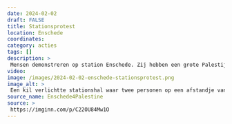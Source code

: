 ```yaml
---
date: 2024-02-02
draft: FALSE
title: Stationsprotest
location: Enschede
coordinates: 
category: acties
tags: []
description: > 
 Mensen demonstreren op station Enschede. Zij hebben een grote Palestijnse vlag en delen flyers uit. Tenminste twee omstanders vallen de demonstranten aan en zorgen voor voor overlast.
video: 
image: /images/2024-02-02-enschede-stationsprotest.png
image_alt: > 
 Een kil verlichtte stationshal waar twee personen op een afstandje van voren te zien zijn, en twee personen dichtbij op de rug. Eén persoon die op de rug te zien is heeft een megafoon in de hand, de ander houdt een Palestijnse vlag vast. Op de grond ligt tenminste één flyer. Over het beeld heen staat in witte letters: 'Meerdere keren uitgescholden en aangevallen door deze mensen. Graag delen #Enschede', met daaronder nogmaals een locatie-icon en het woord 'Enschede'.
source_name: Enschede4Palestine
source: > 
 https://imginn.com/p/C22OU84Mw1O
---
```

